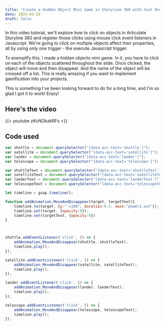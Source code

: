 ```yaml
---
title: 'Create a Hidden Object Mini Game in Storyline 360 with Just One Javascript Trigger'
date: 2024-03-25
draft: false
---
```


In this video tutorial, we'll explore how to click on objects in Articulate Storyline 360 and register those clicks using mouse click event listeners in Javascript. We're going to click on multiple objects affect their properties, all by using only one trigger - the execute Javascript trigger.

To exemplify this, I made a hidden objects mini game. In it, you have to click on each of the objects scattered throughout the slide. Once clicked, the object will move and then disappear. And the name of the object will be crossed off a list. This is really amazing if you want to implement gamification into your projects.

This is something I've been looking forward to do for a long time, and I'm so glad I got it to work! Enjoy!

## Here's the video
{{< youtube zKcNObzkRFs >}}

## Code used

```js {linenos=true}
var shuttle = document.querySelector("[data-acc-text='shuttle']");
var satellite = document.querySelector("[data-acc-text='satellite']");
var lander = document.querySelector("[data-acc-text='lander']");
var telescope = document.querySelector("[data-acc-text='telescope']");

var shuttleText = document.querySelector("[data-acc-text='shuttleText']");
var satelliteText = document.querySelector("[data-acc-text='satelliteText']");
var landerText = document.querySelector("[data-acc-text='landerText']");
var telescopeText = document.querySelector("[data-acc-text='telescopeText']");

let timeline = gsap.timeline();

function addAnimation_MoveAndDisappear(target, targetText){
    timeline.to(target, {y:"-=100", duration:0.5, ease:"power1.out"});
    timeline.set(target, {opacity:0});
    timeline.set(targetText, {opacity:0})
}



shuttle.addEventListener('click', () => {
    addAnimation_MoveAndDisappear(shuttle, shuttleText);
    timeline.play();
});

satellite.addEventListener('click', () => {
    addAnimation_MoveAndDisappear(satellite, satelliteText);
    timeline.play();
});

lander.addEventListener('click', () => {
    addAnimation_MoveAndDisappear(lander, landerText);
    timeline.play();
});

telescope.addEventListener('click', () => {
    addAnimation_MoveAndDisappear(telescope, telescopeText);
    timeline.play();
});

```